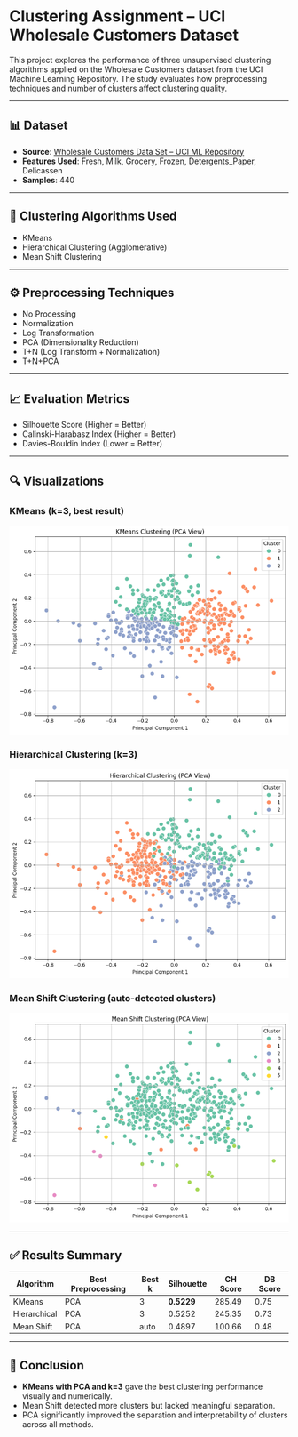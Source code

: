# Clustering Assignment – UCI Wholesale Customers Dataset

This project explores the performance of three unsupervised clustering algorithms applied on the Wholesale Customers dataset from the UCI Machine Learning Repository. The study evaluates how preprocessing techniques and number of clusters affect clustering quality.

---

## 📊 Dataset
- **Source**: [Wholesale Customers Data Set – UCI ML Repository](https://archive.ics.uci.edu/ml/datasets/Wholesale+customers)
- **Features Used**: Fresh, Milk, Grocery, Frozen, Detergents_Paper, Delicassen
- **Samples**: 440

---

## 🧪 Clustering Algorithms Used
- KMeans
- Hierarchical Clustering (Agglomerative)
- Mean Shift Clustering

---

## ⚙️ Preprocessing Techniques
- No Processing
- Normalization
- Log Transformation
- PCA (Dimensionality Reduction)
- T+N (Log Transform + Normalization)
- T+N+PCA

---

## 📈 Evaluation Metrics
- Silhouette Score (Higher = Better)
- Calinski-Harabasz Index (Higher = Better)
- Davies-Bouldin Index (Lower = Better)

---

## 🔍 Visualizations

### KMeans (k=3, best result)
![KMeans](graphs/kmeans_graph.png)

### Hierarchical Clustering (k=3)
![Hierarchical](graphs/hier_graph.png)

### Mean Shift Clustering (auto-detected clusters)
![Mean Shift](graphs/mean_graph.png)

---

## ✅ Results Summary

| Algorithm           | Best Preprocessing | Best k  | Silhouette | CH Score | DB Score |
|---------------------|--------------------|--------|------------|----------|----------|
| KMeans              | PCA                | 3      | **0.5229** | 285.49   | 0.75     |
| Hierarchical        | PCA                | 3      | 0.5252     | 245.35   | 0.73     |
| Mean Shift          | PCA                | auto   | 0.4897     | 100.66   | 0.48     |

---

## 📌 Conclusion

- **KMeans with PCA and k=3** gave the best clustering performance visually and numerically.
- Mean Shift detected more clusters but lacked meaningful separation.
- PCA significantly improved the separation and interpretability of clusters across all methods.



